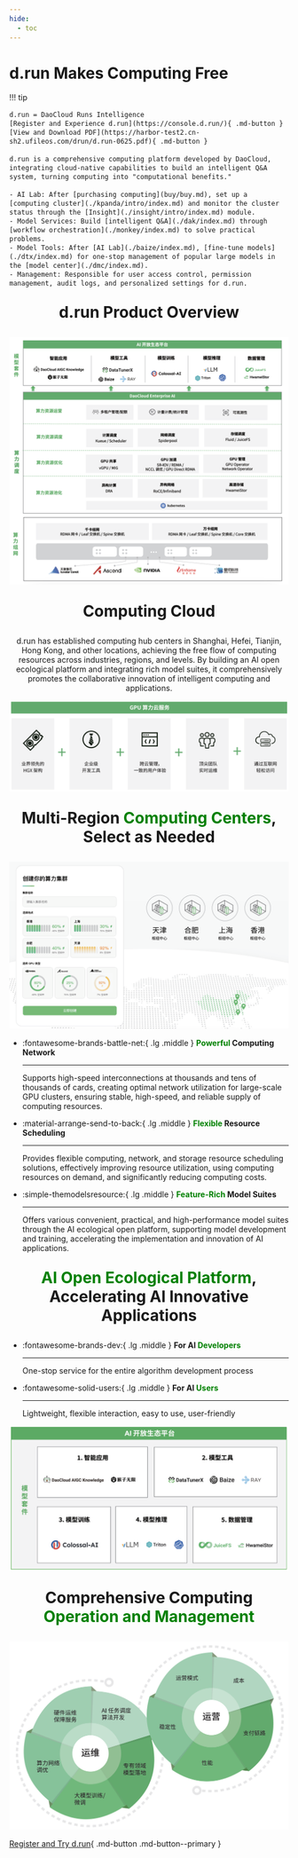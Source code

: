 ```yaml
---
hide:
  - toc
---
```


# d.run Makes Computing Free

!!! tip

    d.run = DaoCloud Runs Intelligence
    [Register and Experience d.run](https://console.d.run/){ .md-button }
    [View and Download PDF](https://harbor-test2.cn-sh2.ufileos.com/drun/d.run-0625.pdf){ .md-button }
    
    d.run is a comprehensive computing platform developed by DaoCloud,
    integrating cloud-native capabilities to build an intelligent Q&A system, turning computing into "computational benefits."

    - AI Lab: After [purchasing computing](buy/buy.md), set up a [computing cluster](./kpanda/intro/index.md) and monitor the cluster status through the [Insight](./insight/intro/index.md) module.
    - Model Services: Build [intelligent Q&A](./dak/index.md) through [workflow orchestration](./monkey/index.md) to solve practical problems.
    - Model Tools: After [AI Lab](./baize/index.md), [fine-tune models](./dtx/index.md) for one-stop management of popular large models in the [model center](./dmc/index.md).
    - Management: Responsible for user access control, permission management, audit logs, and personalized settings for d.run.

<div style="text-align: center;">
  <p style="font-size: 28px; font-weight: bold;">d.run Product Overview</p>
</div>

![Overview](../images/home05.png)

<div style="text-align: center;">
  <p style="font-size: 28px; font-weight: bold;">Computing Cloud</p>
  <p>d.run has established computing hub centers in Shanghai, Hefei, Tianjin, Hong Kong, and other locations, achieving the free flow of computing resources across industries, regions, and levels. By building an AI open ecological platform and integrating rich model suites, it comprehensively promotes the collaborative innovation of intelligent computing and applications.</p>
</div>

![Computing Cloud Service](../images/home01.png)

<div style="text-align: center;">
  <p style="font-size: 28px; font-weight: bold;">Multi-Region <font color="green">Computing Centers</font>, Select as Needed</p>
</div>

[![Multi-Region Computing Centers](../images/home02.png)](https://console.d.run/)

<div class="grid cards" markdown>

-   :fontawesome-brands-battle-net:{ .lg .middle } __<font color="green">Powerful</font> Computing Network__

    ---

    Supports high-speed interconnections at thousands and tens of thousands of cards, creating optimal network utilization for large-scale GPU clusters, ensuring stable, high-speed, and reliable supply of computing resources.

-   :material-arrange-send-to-back:{ .lg .middle } __<font color="green">Flexible</font> Resource Scheduling__

    ---

    Provides flexible computing, network, and storage resource scheduling solutions, effectively improving resource utilization, using computing resources on demand, and significantly reducing computing costs.

-   :simple-themodelsresource:{ .lg .middle } __<font color="green">Feature-Rich</font> Model Suites__

    ---

    Offers various convenient, practical, and high-performance model suites through the AI ecological open platform, supporting model development and training, accelerating the implementation and innovation of AI applications.

</div>

<div style="text-align: center;">
  <p style="font-size: 28px; font-weight: bold;"><font color="green">AI Open Ecological Platform</font>, Accelerating AI Innovative Applications</p>
</div>

<div class="grid cards" markdown>

-   :fontawesome-brands-dev:{ .lg .middle } __For AI <font color="green">Developers</font>__

    ---

    One-stop service for the entire algorithm development process

-   :fontawesome-solid-users:{ .lg .middle } __For AI <font color="green">Users</font>__

    ---

    Lightweight, flexible interaction, easy to use, user-friendly

</div>

![AI Open Ecological Platform](../images/home03.png)

<div style="text-align: center;">
  <p style="font-size: 28px; font-weight: bold;">Comprehensive Computing <font color="green">Operation and Management</font></p>
</div>

![Comprehensive Computing Operation and Management](../images/home04.png)

[Register and Try d.run](https://console.d.run/){ .md-button .md-button--primary }
